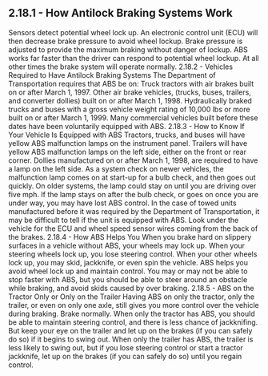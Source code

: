 ## 2.18.1 - How Antilock Braking Systems Work
Sensors detect potential wheel lock up. An electronic control unit (ECU) will then decrease brake pressure to avoid wheel lockup. Brake pressure is adjusted to provide the maximum braking without danger of lockup. ABS works far faster than the driver can respond to potential wheel lockup. At all other times the brake system will operate normally.
2.18.2 - Vehicles Required to Have Antilock Braking Systems
The Department of Transportation requires that ABS be on: Truck tractors with air brakes built on or after March 1, 1997. Other air brake vehicles, (trucks, buses, trailers, and converter dollies) built on or after March 1, 1998. Hydraulically braked trucks and buses with a gross vehicle weight rating of 10,000 lbs or more built on or after March 1, 1999. Many commercial vehicles built before these dates have been voluntarily equipped with ABS.
2.18.3 - How to Know If Your Vehicle Is Equipped with ABS Tractors, trucks, and buses will have yellow ABS malfunction lamps on the instrument panel.
Trailers will have yellow ABS malfunction lamps on the left side, either on the front or rear corner.
Dollies manufactured on or after March 1, 1998, are required to have a lamp on the left side. As a system check on newer vehicles, the malfunction lamp comes on at start-up for a bulb check, and then goes out quickly. On older systems, the lamp could stay on until you are driving over five mph.
If the lamp stays on after the bulb check, or goes on once you are under way, you may have lost ABS control.
In the case of towed units manufactured before it was required by the Department of Transportation, it may be difficult to tell if the unit is equipped with ABS. Look under the vehicle for the ECU and wheel speed sensor wires coming from the back of the brakes.
2.18.4 - How ABS Helps You
When you brake hard on slippery surfaces in a vehicle without ABS, your wheels may lock up. When your steering wheels lock up, you lose steering control. When your other wheels lock up, you may skid, jackknife, or even spin the vehicle.
ABS helps you avoid wheel lock up and maintain control. You may or may not be able to stop faster with ABS, but you should be able to steer around an obstacle while braking, and avoid skids caused by over braking.
2.18.5 - ABS on the Tractor Only or Only on the Trailer
Having ABS on only the tractor, only the trailer, or even on only one axle, still gives you more control over the vehicle during braking. Brake normally.
When only the tractor has ABS, you should be able to maintain steering control, and there is less chance of jackknifing. But keep your eye on the trailer and let up on the brakes (if you can safely do so) if it begins to swing out.
When only the trailer has ABS, the trailer is less likely to swing out, but if you lose steering control or start a tractor jackknife, let up on the brakes (if you can safely do so) until you regain control.